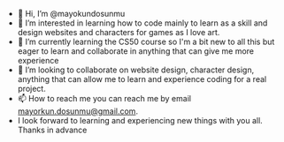 - 👋 Hi, I’m @mayokundosunmu
- 👀 I’m interested in learning how to code mainly to learn as a skill and design websites and characters for games as I love art.
- 🌱 I’m currently learning the CS50 course so I'm a bit new to all this but eager to learn and collaborate in anything that can give me more experience
- 💞️ I’m looking to collaborate on website design, character design, anything that can allow me to learn and experience coding for a real project.
- 📫 How to reach me you can reach me by email mayorkun.dosunmu@gmail.com.
- I look forward to learning and experiencing new things with you all. Thanks in advance
<!---
mayokundosunmu/mayokundosunmu is a ✨ special ✨ repository because its `README.md` (this file) appears on your GitHub profile.
You can click the Preview link to take a look at your changes.
--->
